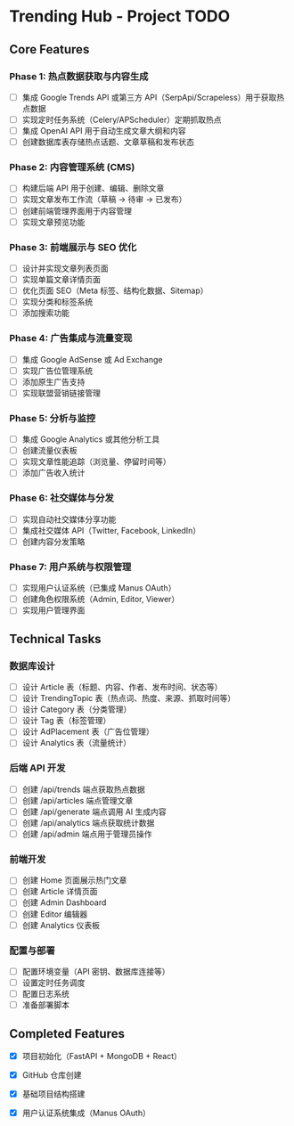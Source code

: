 # Trending Hub - Project TODO

## Core Features

### Phase 1: 热点数据获取与内容生成
- [ ] 集成 Google Trends API 或第三方 API（SerpApi/Scrapeless）用于获取热点数据
- [ ] 实现定时任务系统（Celery/APScheduler）定期抓取热点
- [ ] 集成 OpenAI API 用于自动生成文章大纲和内容
- [ ] 创建数据库表存储热点话题、文章草稿和发布状态

### Phase 2: 内容管理系统 (CMS)
- [ ] 构建后端 API 用于创建、编辑、删除文章
- [ ] 实现文章发布工作流（草稿 → 待审 → 已发布）
- [ ] 创建前端管理界面用于内容管理
- [ ] 实现文章预览功能

### Phase 3: 前端展示与 SEO 优化
- [ ] 设计并实现文章列表页面
- [ ] 实现单篇文章详情页面
- [ ] 优化页面 SEO（Meta 标签、结构化数据、Sitemap）
- [ ] 实现分类和标签系统
- [ ] 添加搜索功能

### Phase 4: 广告集成与流量变现
- [ ] 集成 Google AdSense 或 Ad Exchange
- [ ] 实现广告位管理系统
- [ ] 添加原生广告支持
- [ ] 实现联盟营销链接管理

### Phase 5: 分析与监控
- [ ] 集成 Google Analytics 或其他分析工具
- [ ] 创建流量仪表板
- [ ] 实现文章性能追踪（浏览量、停留时间等）
- [ ] 添加广告收入统计

### Phase 6: 社交媒体与分发
- [ ] 实现自动社交媒体分享功能
- [ ] 集成社交媒体 API（Twitter, Facebook, LinkedIn）
- [ ] 创建内容分发策略

### Phase 7: 用户系统与权限管理
- [ ] 实现用户认证系统（已集成 Manus OAuth）
- [ ] 创建角色权限系统（Admin, Editor, Viewer）
- [ ] 实现用户管理界面

## Technical Tasks

### 数据库设计
- [ ] 设计 Article 表（标题、内容、作者、发布时间、状态等）
- [ ] 设计 TrendingTopic 表（热点词、热度、来源、抓取时间等）
- [ ] 设计 Category 表（分类管理）
- [ ] 设计 Tag 表（标签管理）
- [ ] 设计 AdPlacement 表（广告位管理）
- [ ] 设计 Analytics 表（流量统计）

### 后端 API 开发
- [ ] 创建 /api/trends 端点获取热点数据
- [ ] 创建 /api/articles 端点管理文章
- [ ] 创建 /api/generate 端点调用 AI 生成内容
- [ ] 创建 /api/analytics 端点获取统计数据
- [ ] 创建 /api/admin 端点用于管理员操作

### 前端开发
- [ ] 创建 Home 页面展示热门文章
- [ ] 创建 Article 详情页面
- [ ] 创建 Admin Dashboard
- [ ] 创建 Editor 编辑器
- [ ] 创建 Analytics 仪表板

### 配置与部署
- [ ] 配置环境变量（API 密钥、数据库连接等）
- [ ] 设置定时任务调度
- [ ] 配置日志系统
- [ ] 准备部署脚本

## Completed Features

- [x] 项目初始化（FastAPI + MongoDB + React）
- [x] GitHub 仓库创建
- [x] 基础项目结构搭建
- [x] 用户认证系统集成（Manus OAuth）

